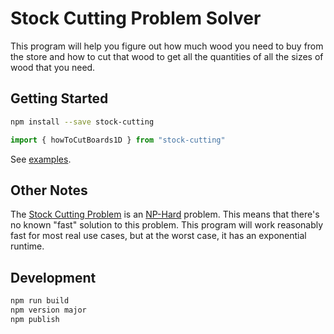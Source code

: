 # Stock Cutting Problem Solver

This program will help you figure out how much wood you need to buy from the store and how to cut that wood to get all the quantities of all the sizes of wood that you need.

## Getting Started

```sh
npm install --save stock-cutting
```

```ts
import { howToCutBoards1D } from "stock-cutting"
```

See [examples](/examples).

## Other Notes

The [Stock Cutting Problem](https://en.wikipedia.org/wiki/Cutting_stock_problem) is an [NP-Hard](https://en.wikipedia.org/wiki/NP-hardness) problem. This means that there's no known "fast" solution to this problem. This program will work reasonably fast for most real use cases, but at the worst case, it has an exponential runtime.

## Development

```sh
npm run build
npm version major
npm publish
```
